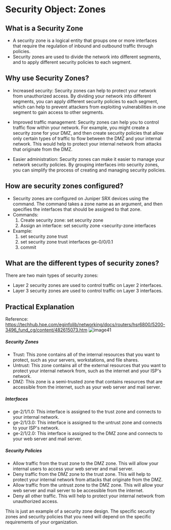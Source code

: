 # Security Object: Zones
## What is a Security Zone
- A security zone is a logical entity that groups one or more interfaces that require the regulation of inbound and outbound traffic through policies.
- Security zones are used to divide the network into different segments, and to apply different security policies to each segment.

## Why use Security Zones?
- Increased security: Security zones can help to protect your network from unauthorized access. By dividing your network into different segments, you can apply different security policies to each segment, which can help to prevent attackers from exploiting vulnerabilities in one segment to gain access to other segments.

- Improved traffic management: Security zones can help you to control traffic flow within your network. For example, you might create a security zone for your DMZ, and then create security policies that allow only certain types of traffic to flow between the DMZ and your internal network. This would help to protect your internal network from attacks that originate from the DMZ.

- Easier administration: Security zones can make it easier to manage your network security policies. By grouping interfaces into security zones, you can simplify the process of creating and managing security policies.

## How are security zones configured?
- Security zones are configured on Juniper SRX devices using the <security-zone> command. The <security-zone> command takes a zone name as an argument, and then specifies the interfaces that should be assigned to that zone.
- Commands:
    1. Create security zone: set security zone <security-zone-name>
    2. Assign an interface: set security zone <security-zone <name> interfaces <interface-name>
- Example:
    1. set security zone trust
    2. set security zone trust interfaces ge-0/0/0.1
    3. commit

## What are the different types of security zones?
There are two main types of security zones:
- Layer 2 security zones are used to control traffic on Layer 2 interfaces.
- Layer 3 security zones are used to control traffic on Layer 3 interfaces.

## Practical Explanation 
Reference: https://techhub.hpe.com/eginfolib/networking/docs/routers/hsr6800/5200-3496_fund_cg/content/482615073.htm
![image41](https://github.com/paulinoprojects/JuniperSRX/assets/111991325/fffd7f49-1e27-48e1-a691-a080896c0ee2)
##### Security Zones
- Trust: This zone contains all of the internal resources that you want to protect, such as your servers, workstations, and file shares.
- Untrust: This zone contains all of the external resources that you want to protect your internal network from, such as the internet and your ISP's network.
- DMZ: This zone is a semi-trusted zone that contains resources that are accessible from the internet, such as your web server and mail server.
##### Interfaces
- ge-2/1/1.0: This interface is assigned to the trust zone and connects to your internal network.
- ge-2/1/3.0: This interface is assigned to the untrust zone and connects to your ISP's network.
- ge-2/1/2.0: This interface is assigned to the DMZ zone and connects to your web server and mail server.
##### Security Policies
- Allow traffic from the trust zone to the DMZ zone. This will allow your internal users to access your web server and mail server.
- Deny traffic from the DMZ zone to the trust zone. This will help to protect your internal network from attacks that originate from the DMZ.
- Allow traffic from the untrust zone to the DMZ zone. This will allow your web server and mail server to be accessible from the internet.
- Deny all other traffic. This will help to protect your internal network from unauthorized access.

This is just an example of a security zone design. The specific security zones and security policies that you need will depend on the specific requirements of your organization.
